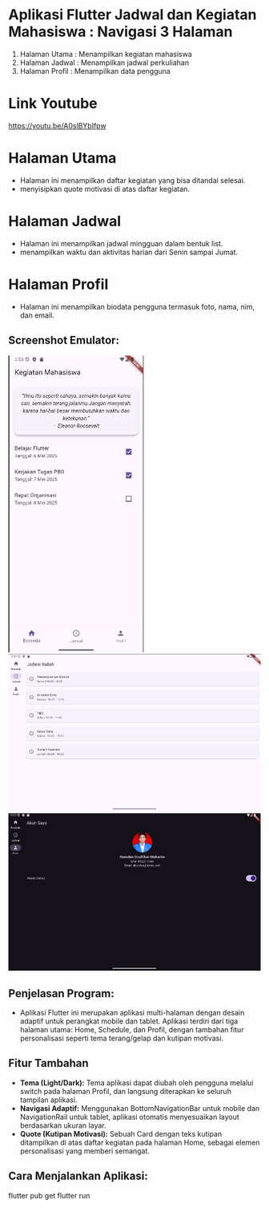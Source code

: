 # Aplikasi Flutter Jadwal dan Kegiatan Mahasiswa : Navigasi 3 Halaman
1. Halaman Utama : Menampilkan kegiatan mahasiswa
2. Halaman Jadwal : Menampilkan jadwal perkuliahan
3. Halaman Profil : Menampilkan data pengguna

# Link Youtube 
https://youtu.be/A0slBYbIfpw

# Halaman Utama
- Halaman ini menampilkan daftar kegiatan yang bisa ditandai selesai.
- menyisipkan quote motivasi di atas daftar kegiatan.

# Halaman Jadwal
- Halaman ini menampilkan jadwal mingguan dalam bentuk list.
- menampilkan waktu dan aktivitas harian dari Senin sampai Jumat.

# Halaman Profil
- Halaman ini menampilkan biodata pengguna termasuk foto, nama, nim, dan email.

## Screenshot Emulator:
![Home](assets/images/home.jpg)
![Schedule](assets/images/schedule.jpg)
![Profil](assets/images/profil.jpg)

## Penjelasan Program:
- Aplikasi Flutter ini merupakan aplikasi multi-halaman dengan desain adaptif untuk perangkat mobile dan tablet. Aplikasi terdiri dari tiga halaman utama: Home, Schedule, dan Profil, dengan tambahan fitur personalisasi seperti tema terang/gelap dan kutipan motivasi.  

## Fitur Tambahan
- **Tema (Light/Dark):**
Tema aplikasi dapat diubah oleh pengguna melalui switch pada halaman Profil, dan langsung diterapkan ke seluruh tampilan aplikasi.
- **Navigasi Adaptif:**
Menggunakan BottomNavigationBar untuk mobile dan NavigationRail untuk tablet, aplikasi otomatis menyesuaikan layout berdasarkan ukuran layar.
- **Quote (Kutipan Motivasi):**
Sebuah Card dengan teks kutipan ditampilkan di atas daftar kegiatan pada halaman Home, sebagai elemen personalisasi yang memberi semangat.

## Cara Menjalankan Aplikasi:
flutter pub get flutter run
